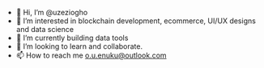 - 👋 Hi, I’m @uzeziogho
- 👀 I’m interested in blockchain development, ecommerce, UI/UX designs and data science
- 🌱 I’m currently building data tools
- 💞️ I’m looking to learn and collaborate.
- 📫 How to reach me o.u.enuku@outlook.com

<!---
uzeziogho/uzeziogho is a ✨ special ✨ repository because its `README.md` (this file) appears on your GitHub profile.
You can click the Preview link to take a look at your changes.
--->
